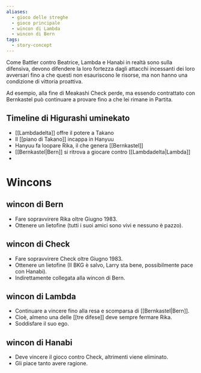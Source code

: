 ```yaml
---
aliases:
  - gioco delle streghe
  - gioco principale
  - wincon di Lambda
  - wincon di Bern
tags:
  - story-concept
---
```

Come Battler contro Beatrice, Lambda e Hanabi in realtà sono sulla difensiva, devono difendere la loro fortezza dagli attacchi incessanti dei loro avversari fino a che questi non esauriscono le risorse, ma non hanno una condizione di vittoria proattiva.

Ad esempio, alla fine di Meakashi Check perde, ma essendo contrattato con Bernkastel può continuare a provare fino a che lei rimane in Partita.




## Timeline di Higurashi uminekato
- [[Lambdadelta]] offre il potere a Takano
- Il [[piano di Takano]] incappa in Hanyuu
- Hanyuu fa loopare Rika, il che genera [[Bernkastel]]
- [[Bernkastel|Bern]] si ritrova a giocare contro [[Lambdadelta|Lambda]]
- 


# Wincons
## wincon di Bern
- Fare sopravvirere Rika oltre Giugno 1983. 
- Ottenere un lietofine (tutti i suoi amici sono vivi e nessuno è pazzo).

## wincon di Check
- Fare sopravvirere Check oltre Giugno 1983. 
- Ottenere un lietofine (Il BKG è salvo, Larry sta bene, possibilmente pace con Hanabi).
- Indirettamente collegata alla wincon di Bern.

## wincon di Lambda
- Continuare a vincere fino alla resa e scomparsa di [[Bernkastel|Bern]].
- Cioè, almeno una delle [[tre difese]] deve sempre fermare Rika.
- Soddisfare il suo ego.

## wincon di Hanabi
- Deve vincere il gioco contro Check, altrimenti viene eliminato.
- Gli piace tanto avere ragione.